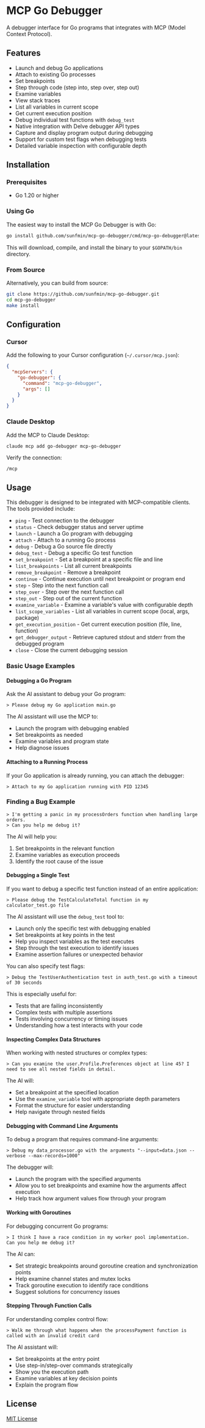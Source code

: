 # MCP Go Debugger

A debugger interface for Go programs that integrates with MCP (Model Context Protocol).

## Features

- Launch and debug Go applications
- Attach to existing Go processes
- Set breakpoints
- Step through code (step into, step over, step out)
- Examine variables
- View stack traces
- List all variables in current scope
- Get current execution position
- Debug individual test functions with `debug_test`
- Native integration with Delve debugger API types
- Capture and display program output during debugging
- Support for custom test flags when debugging tests
- Detailed variable inspection with configurable depth

## Installation

### Prerequisites

- Go 1.20 or higher

### Using Go

The easiest way to install the MCP Go Debugger is with Go:

```bash
go install github.com/sunfmin/mcp-go-debugger/cmd/mcp-go-debugger@latest
```

This will download, compile, and install the binary to your `$GOPATH/bin` directory.

### From Source

Alternatively, you can build from source:

```bash
git clone https://github.com/sunfmin/mcp-go-debugger.git
cd mcp-go-debugger
make install
```

## Configuration

### Cursor

Add the following to your Cursor configuration (`~/.cursor/mcp.json`):

```json
{
  "mcpServers": {
    "go-debugger": {
      "command": "mcp-go-debugger",
      "args": []
    }
  }
}
```

### Claude Desktop

Add the MCP to Claude Desktop:

```bash
claude mcp add go-debugger mcp-go-debugger
```

Verify the connection:
```
/mcp
```

## Usage

This debugger is designed to be integrated with MCP-compatible clients. The tools provided include:

- `ping` - Test connection to the debugger
- `status` - Check debugger status and server uptime
- `launch` - Launch a Go program with debugging
- `attach` - Attach to a running Go process
- `debug` - Debug a Go source file directly
- `debug_test` - Debug a specific Go test function
- `set_breakpoint` - Set a breakpoint at a specific file and line
- `list_breakpoints` - List all current breakpoints
- `remove_breakpoint` - Remove a breakpoint
- `continue` - Continue execution until next breakpoint or program end
- `step` - Step into the next function call
- `step_over` - Step over the next function call
- `step_out` - Step out of the current function
- `examine_variable` - Examine a variable's value with configurable depth
- `list_scope_variables` - List all variables in current scope (local, args, package)
- `get_execution_position` - Get current execution position (file, line, function)
- `get_debugger_output` - Retrieve captured stdout and stderr from the debugged program
- `close` - Close the current debugging session

### Basic Usage Examples

#### Debugging a Go Program

Ask the AI assistant to debug your Go program:
```
> Please debug my Go application main.go
```

The AI assistant will use the MCP to:
- Launch the program with debugging enabled
- Set breakpoints as needed
- Examine variables and program state
- Help diagnose issues

#### Attaching to a Running Process

If your Go application is already running, you can attach the debugger:

```
> Attach to my Go application running with PID 12345
```

### Finding a Bug Example

```
> I'm getting a panic in my processOrders function when handling large orders. 
> Can you help me debug it?
```

The AI will help you:
1. Set breakpoints in the relevant function
2. Examine variables as execution proceeds
3. Identify the root cause of the issue

#### Debugging a Single Test

If you want to debug a specific test function instead of an entire application:

```
> Please debug the TestCalculateTotal function in my calculator_test.go file
```

The AI assistant will use the `debug_test` tool to:
- Launch only the specific test with debugging enabled
- Set breakpoints at key points in the test
- Help you inspect variables as the test executes
- Step through the test execution to identify issues
- Examine assertion failures or unexpected behavior

You can also specify test flags:

```
> Debug the TestUserAuthentication test in auth_test.go with a timeout of 30 seconds
```

This is especially useful for:
- Tests that are failing inconsistently
- Complex tests with multiple assertions
- Tests involving concurrency or timing issues
- Understanding how a test interacts with your code

#### Inspecting Complex Data Structures

When working with nested structures or complex types:

```
> Can you examine the user.Profile.Preferences object at line 45? I need to see all nested fields in detail.
```

The AI will:
- Set a breakpoint at the specified location
- Use the `examine_variable` tool with appropriate depth parameters
- Format the structure for easier understanding
- Help navigate through nested fields

#### Debugging with Command Line Arguments

To debug a program that requires command-line arguments:

```
> Debug my data_processor.go with the arguments "--input=data.json --verbose --max-records=1000"
```

The debugger will:
- Launch the program with the specified arguments
- Allow you to set breakpoints and examine how the arguments affect execution
- Help track how argument values flow through your program

#### Working with Goroutines

For debugging concurrent Go programs:

```
> I think I have a race condition in my worker pool implementation. Can you help me debug it?
```

The AI can:
- Set strategic breakpoints around goroutine creation and synchronization points
- Help examine channel states and mutex locks
- Track goroutine execution to identify race conditions
- Suggest solutions for concurrency issues

#### Stepping Through Function Calls

For understanding complex control flow:

```
> Walk me through what happens when the processPayment function is called with an invalid credit card
```

The AI assistant will:
- Set breakpoints at the entry point
- Use step-in/step-over commands strategically
- Show you the execution path
- Examine variables at key decision points
- Explain the program flow


## License

[MIT License](LICENSE) 
